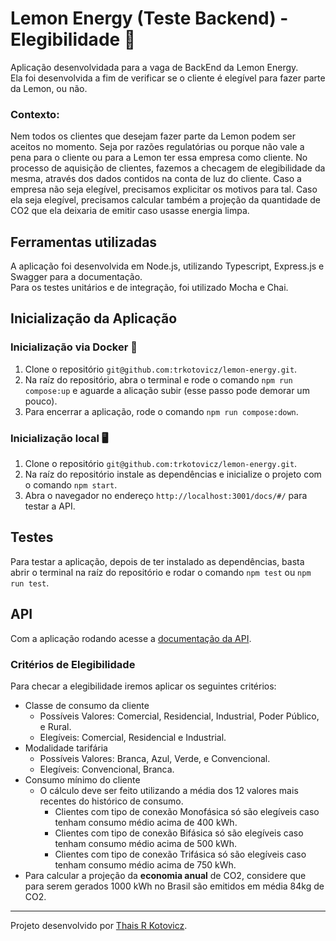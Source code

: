 # Lemon Energy (Teste Backend) - Elegibilidade 🍋

Aplicação desenvolvidada para a vaga de BackEnd da Lemon Energy. </br>
Ela foi desenvolvida a fim de verificar se o cliente é elegível para fazer parte da Lemon, ou não.

### Contexto:
Nem todos os clientes que desejam fazer parte da Lemon podem ser aceitos no momento. Seja por razões regulatórias ou porque não vale a pena para o cliente ou para a Lemon ter essa empresa como cliente. No processo de aquisição de clientes, fazemos a checagem de elegibilidade da mesma, através dos dados contidos na conta de luz do cliente. Caso a empresa não seja elegível, precisamos explicitar os motivos para tal. Caso ela seja elegível, precisamos calcular também a projeção da quantidade de CO2 que ela deixaria de emitir caso usasse energia limpa.

## Ferramentas utilizadas

A aplicação foi desenvolvida em Node.js, utilizando Typescript, Express.js e Swagger para a documentação. </br>
Para os testes unitários e de integração, foi utilizado Mocha e Chai.

## Inicialização da Aplicação

### Inicialização via Docker 🐳

1. Clone o repositório `git@github.com:trkotovicz/lemon-energy.git`.
2. Na raíz do repositório, abra o terminal e rode o comando `npm run compose:up` e aguarde a alicação subir (esse passo pode demorar um pouco).
3. Para encerrar a aplicação, rode o comando `npm run compose:down`.

### Inicialização local 🖥

1. Clone o repositório `git@github.com:trkotovicz/lemon-energy.git`.
2. Na raíz do repositório instale as dependências e inicialize o projeto com o comando `npm start`.
3. Abra o navegador no endereço `http://localhost:3001/docs/#/` para testar a API.

## Testes

Para testar a aplicação, depois de ter instalado as dependências, basta abrir o terminal na raíz do repositório e rodar o comando `npm test` ou `npm run test`.

## API

Com a aplicação rodando acesse a [documentação da API](http://localhost:3001/docs/#/). </br>


### Critérios de Elegibilidade

Para checar a elegibilidade iremos aplicar os seguintes critérios:

- Classe de consumo da cliente
    - Possíveis Valores: Comercial, Residencial, Industrial, Poder Público, e Rural.
    - Elegíveis: Comercial, Residencial e Industrial.
- Modalidade tarifária
    - Possíveis Valores: Branca, Azul, Verde, e Convencional.
    - Elegíveis: Convencional, Branca.
- Consumo mínimo do cliente
    - O cálculo deve ser feito utilizando a média dos 12 valores mais recentes do histórico de consumo.
        - Clientes com tipo de conexão Monofásica só são elegíveis caso tenham consumo médio acima de 400 kWh.
        - Clientes com tipo de conexão Bifásica só são elegíveis caso tenham consumo médio acima de 500 kWh.
        - Clientes com tipo de conexão Trifásica só são elegíveis caso tenham consumo médio acima de 750 kWh.
- Para calcular a projeção da **economia anual** de CO2, considere que para serem gerados 1000 kWh no Brasil são emitidos em média 84kg de CO2.

---

Projeto desenvolvido por [Thais R Kotovicz](https://www.linkedin.com/in/thaiskotovicz/).
</br>
